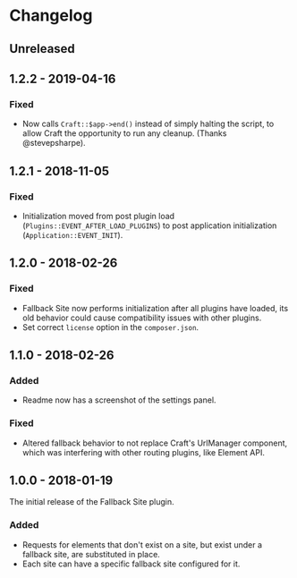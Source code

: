 # Changelog

## Unreleased

## 1.2.2 - 2019-04-16

### Fixed
- Now calls `Craft::$app->end()` instead of simply halting the script, to allow Craft the opportunity to run any cleanup. (Thanks @stevepsharpe).

## 1.2.1 - 2018-11-05

### Fixed
- Initialization moved from post plugin load (`Plugins::EVENT_AFTER_LOAD_PLUGINS`) to post application initialization (`Application::EVENT_INIT`).

## 1.2.0 - 2018-02-26

### Fixed
- Fallback Site now performs initialization after all plugins have loaded, its old behavior could cause compatibility issues with other plugins.
- Set correct `license` option in the `composer.json`.

## 1.1.0 - 2018-02-26

### Added
- Readme now has a screenshot of the settings panel.

### Fixed
- Altered fallback behavior to not replace Craft's UrlManager component, which was interfering with other routing plugins, like Element API.

## 1.0.0 - 2018-01-19

The initial release of the Fallback Site plugin.

### Added
- Requests for elements that don't exist on a site, but exist under a fallback site, are substituted in place.
- Each site can have a specific fallback site configured for it.